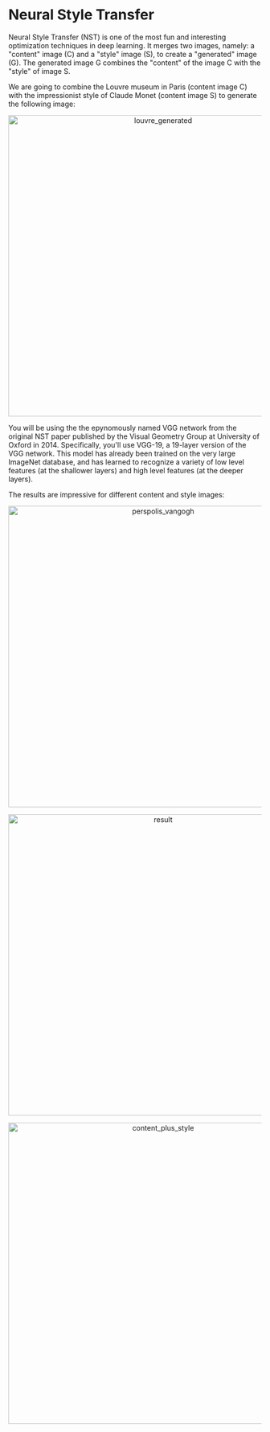 # Neural Style Transfer

Neural Style Transfer (NST) is one of the most fun and interesting optimization techniques in deep learning. 
It merges two images, namely: a "content" image (C) and a "style" image (S), to create a "generated" image (G). 
The generated image G combines the "content" of the image C with the "style" of image S.

We are going to combine the Louvre museum in Paris (content image C) with the impressionist style of Claude Monet (content image S) to generate the following image:

<p align="center">
  <img width="600" alt="louvre_generated" src="https://user-images.githubusercontent.com/81274360/123808061-b4ae3b00-d8f0-11eb-9bec-a9bb615dd64a.png">
</p>

You will be using the the epynomously named VGG network from the original NST paper published by the Visual Geometry Group at University of Oxford in 2014. Specifically, you'll use VGG-19, a 19-layer version of the VGG network. This model has already been trained on the very large ImageNet database, and has learned to recognize a variety of low level features (at the shallower layers) and high level features (at the deeper layers).

The results are impressive for different content and style images:

<p align="center">
  <img width="600" alt="perspolis_vangogh" src="https://user-images.githubusercontent.com/81274360/123808731-4d44bb00-d8f1-11eb-853d-8414639b3430.png">
</p>
<p align="center">
  <img width="600" alt="result" src="https://user-images.githubusercontent.com/81274360/123808771-559cf600-d8f1-11eb-9c3a-e2c05523adbb.png">
</p>
<p align="center">
  <img width="600" alt="content_plus_style" src="https://user-images.githubusercontent.com/81274360/123808798-5b92d700-d8f1-11eb-8b7e-dee14c4fb469.png">
</p>
